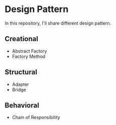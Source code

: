 # Design Pattern

In this repository, I'll share different design pattern.

## Creational
- Abstract Factory
- Factory Method


## Structural
- Adapter
- Bridge

## Behavioral
- Chain of Responsibility
